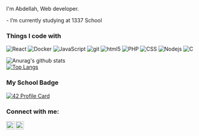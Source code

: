 <p>I'm Abdellah, Web developer.</p>
- I’m currently studying at 1337 School<br>
<h3>Things I code with</h3>
<p>
  <img alt="React" src="https://img.shields.io/badge/-React-45b8d8?style=flat-square&logo=react&logoColor=white" />
  <img alt="Docker" src="https://img.shields.io/badge/-Docker-46a2f1?style=flat-square&logo=docker&logoColor=white" />
  <img alt="JavaScript" src="https://img.shields.io/badge/javascript%20-%23323330.svg?&style=flat-square&logo=javascript&logoColor=%23F7DF1E"/>
  <img alt="git" src="https://img.shields.io/badge/-Git-000000?style=flat-square&logo=git&logoColor=white" />
  <img alt="html5" src="https://img.shields.io/badge/-HTML5-E34F26?style=flat-square&logo=HTML5&logoColor=white" />
  <img alt="PHP" src="https://img.shields.io/badge/-PHP-4169E1?style=flat-square&logo=PHP&logoColor=white" />
  <img alt="CSS" src="https://img.shields.io/badge/CSS-1E90FF?style=flat-square&logo=Css3&logoColor=white" />
  <img alt="Nodejs" src="https://img.shields.io/badge/-Nodejs-43853d?style=flat-square&logo=Node.js&logoColor=white" />
  <img alt="C" src="https://img.shields.io/badge/c%20-%2300599C.svg?&style=flat-square&logo=c&logoColor=white"/>
</p>



![Anurag's github stats](https://github-readme-stats.vercel.app/api?username=ael-habc&show_icons=true&theme=radical)<br>
[![Top Langs](https://github-readme-stats.vercel.app/api/top-langs/?username=ael-habc&langs_count=8&show_icons=true&theme=radical)](https://github.com/anuraghazra/github-readme-stats)

### My School Badge 
[![42 Profile Card](https://1337-readme.vercel.app/api/profile?cursus=42&dark=true&login=ael-habc)](https://github.com/ael-habc)

### Connect with me:

[<img align="left" alt="ael-habc | LinkedIn" width="22px" src="https://cdn.jsdelivr.net/npm/simple-icons@v3/icons/linkedin.svg" />](https://www.linkedin.com/in/abdellah-elhabchi-6370b8194/)
[<img align="left" alt="ael-habc | Instagram" width="22px" src="https://cdn.jsdelivr.net/npm/simple-icons@v3/icons/instagram.svg" />](https://www.instagram.com/abdellah_elhabchi/)

<br />

